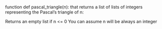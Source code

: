  function def pascal_triangle(n): that returns a list of lists of integers representing the Pascal’s triangle of n:

Returns an empty list if n <= 0
You can assume n will be always an integer
